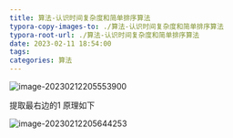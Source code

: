 ```yaml
---
title: 算法-认识时间复杂度和简单排序算法
typora-copy-images-to: ./算法-认识时间复杂度和简单排序算法
typora-root-url: ./算法-认识时间复杂度和简单排序算法
date: 2023-02-11 18:54:00
tags:
categories: 算法
---
```




![image-20230212205553900](/image-20230212205553900.png)

提取最右边的1 原理如下	

![image-20230212205644253](/image-20230212205644253.png)
